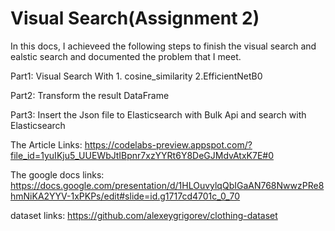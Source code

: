 


# Visual Search(Assignment 2)
In this docs, I achieveed the following steps to finish the visual search and ealstic search and documented the problem that I meet.

Part1:
Visual Search With 1. cosine_similarity 2.EfficientNetB0

Part2:
Transform the result DataFrame

Part3:
Insert the Json file to Elasticsearch with Bulk Api and search with Elasticsearch

The Article Links: https://codelabs-preview.appspot.com/?file_id=1yuIKju5_UUEWbJtIBpnr7xzYYRt6Y8DeGJMdvAtxK7E#0

The google docs links: https://docs.google.com/presentation/d/1HLOuvylqQbIGaAN768NwwzPRe8hmNiKA2YYV-1xPKPs/edit#slide=id.g1717cd4701c_0_70

dataset links: https://github.com/alexeygrigorev/clothing-dataset


